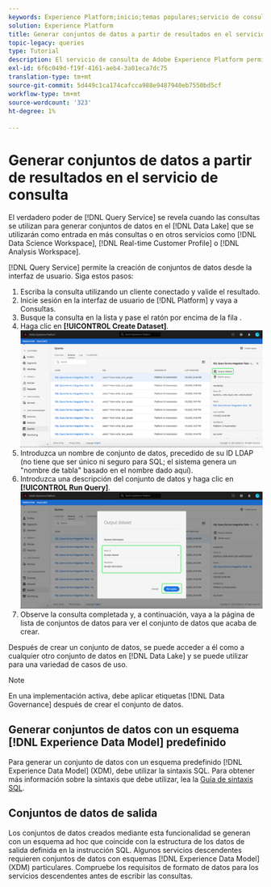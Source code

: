 ```yaml
---
keywords: Experience Platform;inicio;temas populares;servicio de consulta;servicio de consulta;generar conjuntos de datos;generar conjunto de datos;crear conjunto de datos;
solution: Experience Platform
title: Generar conjuntos de datos a partir de resultados en el servicio de consulta
topic-legacy: queries
type: Tutorial
description: El servicio de consulta de Adobe Experience Platform permite crear conjuntos de datos desde la interfaz de usuario. Una vez creado un conjunto de datos, se puede acceder a él como a cualquier otro conjunto de datos en el lago de datos y se puede utilizar para una variedad de casos de uso.
exl-id: 6f6c049d-f19f-4161-aeb4-3a01eca7dc75
translation-type: tm+mt
source-git-commit: 5d449c1ca174cafcca988e9487940eb7550bd5cf
workflow-type: tm+mt
source-wordcount: '323'
ht-degree: 1%

---
```


# Generar conjuntos de datos a partir de resultados en el servicio de consulta

El verdadero poder de [!DNL Query Service] se revela cuando las consultas se utilizan para generar conjuntos de datos en el [!DNL Data Lake] que se utilizarán como entrada en más consultas o en otros servicios como [!DNL Data Science Workspace], [!DNL Real-time Customer Profile] o [!DNL Analysis Workspace].

[!DNL Query Service] permite la creación de conjuntos de datos desde la interfaz de usuario. Siga estos pasos:

1. Escriba la consulta utilizando un cliente conectado y valide el resultado.
2. Inicie sesión en la interfaz de usuario de [!DNL Platform] y vaya a Consultas.
3. Busque la consulta en la lista y pase el ratón por encima de la fila .
4. Haga clic en **[!UICONTROL Create Dataset]**. ![Imagen](../images/ui/output-dataset.png)
5. Introduzca un nombre de conjunto de datos, precedido de su ID LDAP (no tiene que ser único ni seguro para SQL; el sistema genera un &quot;nombre de tabla&quot; basado en el nombre dado aquí).
6. Introduzca una descripción del conjunto de datos y haga clic en **[!UICONTROL Run Query]**.![Imagen](../images/ui/run-query.png)
7. Observe la consulta completada y, a continuación, vaya a la página de lista de conjuntos de datos para ver el conjunto de datos que acaba de crear.

Después de crear un conjunto de datos, se puede acceder a él como a cualquier otro conjunto de datos en [!DNL Data Lake] y se puede utilizar para una variedad de casos de uso.

>[!NOTE]
>
>En una implementación activa, debe aplicar etiquetas [!DNL Data Governance] después de crear el conjunto de datos.

## Generar conjuntos de datos con un esquema [!DNL Experience Data Model] predefinido

Para generar un conjunto de datos con un esquema predefinido [!DNL Experience Data Model] (XDM), debe utilizar la sintaxis SQL. Para obtener más información sobre la sintaxis que debe utilizar, lea la [Guía de sintaxis SQL](../sql/syntax.md#create-table-as-select).

## Conjuntos de datos de salida

Los conjuntos de datos creados mediante esta funcionalidad se generan con un esquema ad hoc que coincide con la estructura de los datos de salida definida en la instrucción SQL. Algunos servicios descendentes requieren conjuntos de datos con esquemas [!DNL Experience Data Model] (XDM) particulares. Compruebe los requisitos de formato de datos para los servicios descendentes antes de escribir las consultas.

